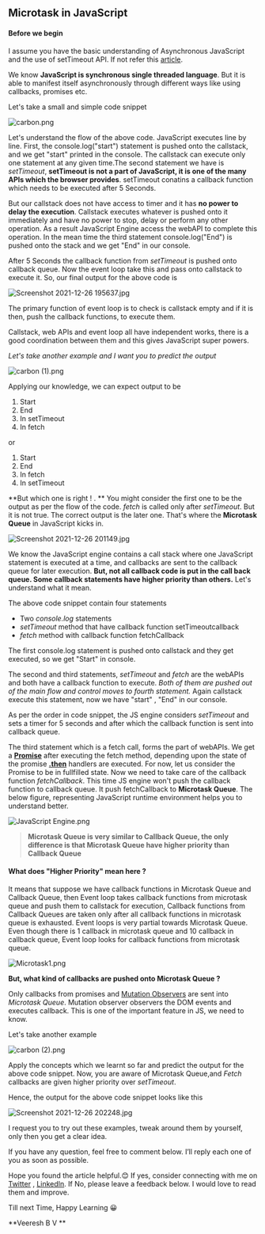 ## Microtask in JavaScript

#### Before we begin
I assume you have the basic understanding of Asynchronous JavaScript and the use of setTimeout API. If not refer this [article](https://veereshbv04.hashnode.dev/understanding-asynchronous-javascript).

We know **JavaScript is synchronous single threaded language**. But it is able to manifest itself asynchronously through different ways like using callbacks, promises etc.

Let's take a small and simple code snippet

![carbon.png](https://cdn.hashnode.com/res/hashnode/image/upload/v1640528723420/QR7uqQDkg.png)

Let's understand the flow of the above code. JavaScript executes line by line. First, the console.log("start") statement is pushed onto the callstack, and we get "start" printed in the console. The callstack can execute only one statement at any given time.The second statement we have is *setTimeout*, **setTimeout is not a part of JavaScript, it is one of the many APIs which the browser provides**. setTimeout conatins a callback function which needs to be executed after 5 Seconds. 

But our callstack does not have access to timer and it has **no power to delay the execution**. Callstack executes whatever is pushed onto it immediately and have no power to stop, delay or perform any other operation. As a result JavaScript Engine access the webAPI to complete this operation. In the mean time the third statement console.log("End") is pushed onto the stack and we get "End" in our console.

After 5 Seconds the callback function from *setTimeout* is pushed onto callback queue. Now the event loop take this and pass onto callstack to execute it. So, our final output for the above code is 

![Screenshot 2021-12-26 195637.jpg](https://cdn.hashnode.com/res/hashnode/image/upload/v1640528824348/woI5QqGfW.jpeg)

The primary function of event loop is to check is callstack  empty and if it is then, push the callback functions, to execute them.

Callstack, web APIs and event loop all have independent works, there is a good coordination between them and this gives JavaScript super powers.

 *Let's take another example and I want you to predict the output*


![carbon (1).png](https://cdn.hashnode.com/res/hashnode/image/upload/v1640529256584/7F3ShY49T.png)

Applying our knowledge, we can expect output to be 

1. Start
2. End
3. In setTimeout
4. In fetch

or

1. Start
2. End
3. In fetch
4. In setTimeout

**But which one is right ! .
**
You might consider the first one to be the output as per the flow of the code. *fetch* is called only after *setTimeout*. But it is not true.
The correct output is the later one. That's where the **Microtask Queue** in JavaScript kicks in.

![Screenshot 2021-12-26 201149.jpg](https://cdn.hashnode.com/res/hashnode/image/upload/v1640529737170/4gAlG2B7v.jpeg)

We know the JavaScript engine contains a call stack where one JavaScript statement is executed at a time, and callbacks are sent to the callback queue for later execution. **But, not all callback code is put in the call back queue. Some callback statements have higher priority than others.** Let's understand what it mean.

The above code snippet contain four statements 

- Two *console.log* statements
- *setTimeout* method that have callback function setTimeoutcallback
- *fetch* method with callback function fetchCallback

The first console.log statement is pushed onto callstack and they get executed, so we get "Start" in console.

The second and third statements, *setTimeout* and *fetch* are the webAPIs and both have a callback function to execute. *Both of them are pushed out of the main flow and control moves to fourth statement.* Again callstack execute this statement, now we have "start" , "End" in our console.

As per the order in code snippet, the JS engine considers *setTimeout* and sets a timer for 5 seconds and after which the callback function is sent into callback queue.

The third statement which is a fetch call, forms the part of webAPIs. We get a [**Promise**]("https://developer.mozilla.org/en-US/docs/Web/JavaScript/Reference/Global_Objects/Promise")  after executing the fetch method, depending upon the state of the promise [**.then**]("https://developer.mozilla.org/en-US/docs/Web/JavaScript/Reference/Global_Objects/Promise/then") handlers are executed.
For now, let us consider the Promise to be in fullfilled state. Now we need to take care of the callback function *fetchCallback*. This time JS engine won't push the callback function to callback queue. It push fetchCallback to **Microtask Queue**. The below figure, representing JavaScript runtime environment helps you to understand better.

![JavaScript Engine.png](https://cdn.hashnode.com/res/hashnode/image/upload/v1640530689480/SFbOtXSxv.png)

> **Microtask Queue is very similar to Callback Queue, the only difference is that Microtask Queue have higher priority than Callback Queue** 

#### What does "Higher Priority" mean here ?

It means that suppose we have callback functions in Microtask Queue and Callback Queue, then Event loop takes callback functions  from microtask queue and push them to callstack for execution, Callback functions from Callback Queues are taken only after all callback functions in microtask queue is exhausted. 
Event loops is very partial towards Microtask Queue. Even though there is 1 callback in microtask queue and 10 callback in callback queue, Event loop looks for callback functions from microtask queue.

![Microtask1.png](https://cdn.hashnode.com/res/hashnode/image/upload/v1640531690440/_69QgGMQP.png)

**But, what kind of callbacks are pushed onto Microtask Queue ?**

Only callbacks from promises and [Mutation Observers]("https://developer.mozilla.org/en-US/docs/Web/API/MutationObserver") are sent into *Microtask Queue*.
Mutation observer observers the DOM events and executes callback.
This is one of the important feature in JS, we need to know.

Let's take another example 

![carbon (2).png](https://cdn.hashnode.com/res/hashnode/image/upload/v1640529958104/Ro7KVnvTm.png)

Apply the concepts which we learnt so far and predict the output for the above code snippet.
Now, you are aware of Microtask Queue,and *Fetch* callbacks are given higher priority over *setTimeout*.

Hence, the output for the above code snippet looks like this

![Screenshot 2021-12-26 202248.jpg](https://cdn.hashnode.com/res/hashnode/image/upload/v1640530393785/ceCA4XxSWL.jpeg)

I request you to try out these examples, tweak around them by yourself, only then you get a clear idea.

If you have any question, feel free to comment below. I’ll reply each one of you as soon as possible.

Hope you found the article helpful.😊
If yes, consider connecting with me on  [Twitter](https://twitter.com/veereshbv04) , [LinkedIn](https://www.linkedin.com/in/veereshbv04/).
If  No, please leave a feedback below. I would love to read them and improve.

Till next Time, Happy Learning 😀

**Veeresh B V
**




